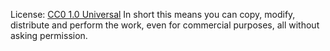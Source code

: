 License: [CC0 1.0 Universal](https://creativecommons.org/publicdomain/zero/1.0/legalcode)
In short this means you can copy, modify, distribute and perform the work, even for commercial purposes, all without asking permission.
